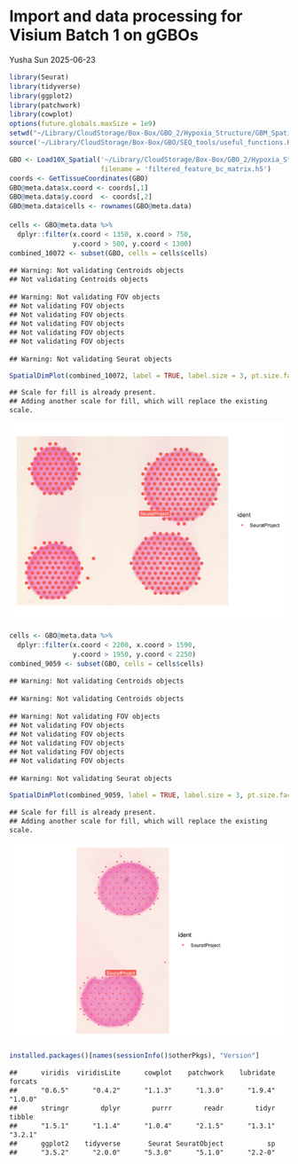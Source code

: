 Import and data processing for Visium Batch 1 on gGBOs
================
Yusha Sun
2025-06-23

``` r
library(Seurat)
library(tidyverse)
library(ggplot2)
library(patchwork)
library(cowplot)
options(future.globals.maxSize = 1e9)
setwd("~/Library/CloudStorage/Box-Box/GBO_2/Hypoxia_Structure/GBM_Spatial")
source('~/Library/CloudStorage/Box-Box/GBO/SEQ_tools/useful_functions.R')
```

``` r
GBO <- Load10X_Spatial('~/Library/CloudStorage/Box-Box/GBO_2/Hypoxia_Structure/GBM_Spatial/Visium_FFPE/10072_9059/outs/',
                       filename = 'filtered_feature_bc_matrix.h5')
coords <- GetTissueCoordinates(GBO)
GBO@meta.data$x.coord <- coords[,1]
GBO@meta.data$y.coord  <- coords[,2]
GBO@meta.data$cells <- rownames(GBO@meta.data)

cells <- GBO@meta.data %>%
  dplyr::filter(x.coord < 1350, x.coord > 750,
                y.coord > 500, y.coord < 1300)
combined_10072 <- subset(GBO, cells = cells$cells)
```

    ## Warning: Not validating Centroids objects
    ## Not validating Centroids objects

    ## Warning: Not validating FOV objects
    ## Not validating FOV objects
    ## Not validating FOV objects
    ## Not validating FOV objects
    ## Not validating FOV objects
    ## Not validating FOV objects

    ## Warning: Not validating Seurat objects

``` r
SpatialDimPlot(combined_10072, label = TRUE, label.size = 3, pt.size.factor = 5, image.alpha = 1) + theme(aspect.ratio = 0.8)
```

    ## Scale for fill is already present.
    ## Adding another scale for fill, which will replace the existing scale.

![](1_Import_Counts_Integration_files/figure-gfm/unnamed-chunk-2-1.png)<!-- -->

``` r
cells <- GBO@meta.data %>%
  dplyr::filter(x.coord < 2200, x.coord > 1590,
                y.coord > 1950, y.coord < 2250)
combined_9059 <- subset(GBO, cells = cells$cells)
```

    ## Warning: Not validating Centroids objects

    ## Warning: Not validating Centroids objects

    ## Warning: Not validating FOV objects
    ## Not validating FOV objects
    ## Not validating FOV objects
    ## Not validating FOV objects
    ## Not validating FOV objects
    ## Not validating FOV objects

    ## Warning: Not validating Seurat objects

``` r
SpatialDimPlot(combined_9059, label = TRUE, label.size = 3, pt.size.factor = 5, image.alpha = 1) + theme(aspect.ratio = 2)
```

    ## Scale for fill is already present.
    ## Adding another scale for fill, which will replace the existing scale.

![](1_Import_Counts_Integration_files/figure-gfm/unnamed-chunk-2-2.png)<!-- -->

``` r
installed.packages()[names(sessionInfo()$otherPkgs), "Version"]
```

    ##      viridis  viridisLite      cowplot    patchwork    lubridate      forcats 
    ##      "0.6.5"      "0.4.2"      "1.1.3"      "1.3.0"      "1.9.4"      "1.0.0" 
    ##      stringr        dplyr        purrr        readr        tidyr       tibble 
    ##      "1.5.1"      "1.1.4"      "1.0.4"      "2.1.5"      "1.3.1"      "3.2.1" 
    ##      ggplot2    tidyverse       Seurat SeuratObject           sp 
    ##      "3.5.2"      "2.0.0"      "5.3.0"      "5.1.0"      "2.2-0"
